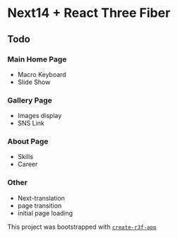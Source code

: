 # Next14 + React Three Fiber
## Todo
### Main Home Page
* Macro Keyboard
* Slide Show

### Gallery Page
* Images display
* SNS Link

### About Page
* Skills
* Career

### Other
* Next-translation
* page transition
* initial page loading

This project was bootstrapped with [`create-r3f-app`](https://github.com/utsuboco/create-r3f-app)
